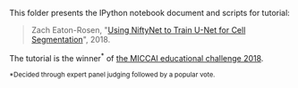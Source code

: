 This folder presents the IPython notebook document and scripts for tutorial:

  > Zach Eaton-Rosen, "[Using NiftyNet to Train U-Net for Cell Segmentation](http://www.miccai.org/edu/finalists/U-Net_Demo.html)", 2018.

The tutorial is the winner<sup>*</sup> 
of [the MICCAI educational challenge 2018](http://www.miccai.org/edu/mec.html).

<sup>*Decided through expert panel judging followed by a popular vote.</sup>
